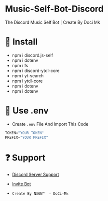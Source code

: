 # Music-Self-Bot-Discord
The Discord Music Self Bot | Create By Doci Mk

# 📃 Install 

* npm i discord.js-self
* npm i dotenv
* npm i fs
* npm i discord-ytdl-core
* npm i yt-search
* npm i ytdl-core
* npm i dotenv
* npm i dotenv

# 📃 Use .env

* Create `.env` File And Import This Code
```js
TOKEN="YOUR TOKEN"
PREFIX="YOUR PREFIX"
```

# ❓ Support
* [Discord Server Support](https://discord.gg/HQgE9pU6Ju)
* [Invite Bot](https://discord.gg/wUJygGT4Gb)




* `Create By NΞӨN™️  - DoCi-Mk `
